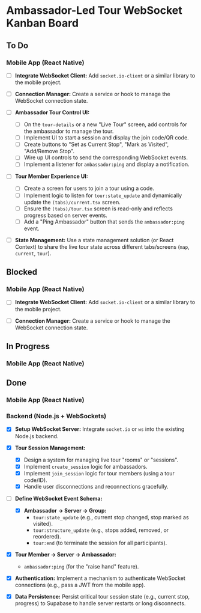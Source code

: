 # Ambassador-Led Tour WebSocket Kanban Board

## To Do



### Mobile App (React Native)
- [ ] **Integrate WebSocket Client:** Add `socket.io-client` or a similar library to the mobile project.
- [ ] **Connection Manager:** Create a service or hook to manage the WebSocket connection state.
- [ ] **Ambassador Tour Control UI:**
    - [ ] On the `tour-details` or a new "Live Tour" screen, add controls for the ambassador to manage the tour.
    - [ ] Implement UI to start a session and display the join code/QR code.
    - [ ] Create buttons to "Set as Current Stop", "Mark as Visited", "Add/Remove Stop".
    - [ ] Wire up UI controls to send the corresponding WebSocket events.
    - [ ] Implement a listener for `ambassador:ping` and display a notification.
- [ ] **Tour Member Experience UI:**
    - [ ] Create a screen for users to join a tour using a code.
    - [ ] Implement logic to listen for `tour:state_update` and dynamically update the `(tabs)/current.tsx` screen.
    - [ ] Ensure the `(tabs)/tour.tsx` screen is read-only and reflects progress based on server events.
    - [ ] Add a "Ping Ambassador" button that sends the `ambassador:ping` event.
- [ ] **State Management:** Use a state management solution (or React Context) to share the live tour state across different tabs/screens (`map`, `current`, `tour`).


## Blocked

### Mobile App (React Native)
- [ ] **Integrate WebSocket Client:** Add `socket.io-client` or a similar library to the mobile project.
- [ ] **Connection Manager:** Create a service or hook to manage the WebSocket connection state.



## In Progress

### Mobile App (React Native)




## Done

### Mobile App (React Native)







### Backend (Node.js + WebSockets)

- [x] **Setup WebSocket Server:** Integrate `socket.io` or `ws` into the existing Node.js backend.
- [x] **Tour Session Management:**
    - [x] Design a system for managing live tour "rooms" or "sessions".
    - [x] Implement `create_session` logic for ambassadors.
    - [x] Implement `join_session` logic for tour members (using a tour code/ID).
    - [x] Handle user disconnections and reconnections gracefully.
- [ ] **Define WebSocket Event Schema:**
    - [x] **Ambassador -> Server -> Group:**
        - `tour:state_update` (e.g., current stop changed, stop marked as visited).
        - `tour:structure_update` (e.g., stops added, removed, or reordered).
        - `tour:end` (to terminate the session for all participants).
- [x] **Tour Member -> Server -> Ambassador:**
    - `ambassador:ping` (for the "raise hand" feature).
- [x] **Authentication:** Implement a mechanism to authenticate WebSocket connections (e.g., pass a JWT from the mobile app).
- [x] **Data Persistence:** Persist critical tour session state (e.g., current stop, progress) to Supabase to handle server restarts or long disconnects.





